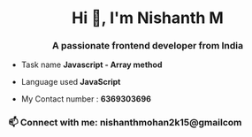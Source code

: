 <h1 align="center">Hi 👋, I'm Nishanth M</h1>
<h3 align="center">A passionate frontend developer from India</h3>

-  Task name **Javascript - Array method**
-  Language used **JavaScript**
     
-  My Contact number : **6369303696**

<h3 align="left">📫 Connect with me: nishanthmohan2k15@gmailcom</h3>
<p align="left">
</p>
